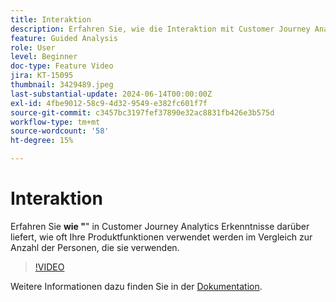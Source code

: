 ```yaml
---
title: Interaktion
description: Erfahren Sie, wie die Interaktion mit Customer Journey Analytics Erkenntnisse darüber liefert, wie oft Ihre Produktfunktionen verwendet werden im Vergleich zur Anzahl der Personen, die sie verwenden.
feature: Guided Analysis
role: User
level: Beginner
doc-type: Feature Video
jira: KT-15095
thumbnail: 3429489.jpeg
last-substantial-update: 2024-06-14T00:00:00Z
exl-id: 4fbe9012-58c9-4d32-9549-e382fc601f7f
source-git-commit: c3457bc3197fef37890e32ac8831fb426e3b575d
workflow-type: tm+mt
source-wordcount: '58'
ht-degree: 15%

---
```


# Interaktion

Erfahren Sie **wie &quot;**&quot; in Customer Journey Analytics Erkenntnisse darüber liefert, wie oft Ihre Produktfunktionen verwendet werden im Vergleich zur Anzahl der Personen, die sie verwenden.

>[!VIDEO](https://video.tv.adobe.com/v/3429489/&learn=on)

Weitere Informationen dazu finden Sie in der [Dokumentation](https://experienceleague.adobe.com/de/docs/analytics-platform/using/guided-analysis/feature-matrix/engagement).
